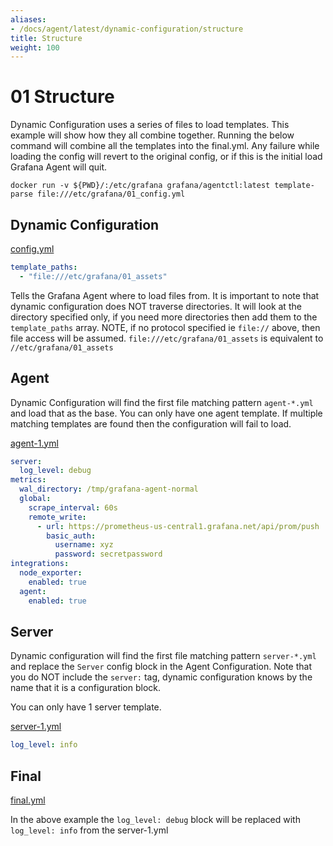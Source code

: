 ```yaml
---
aliases:
- /docs/agent/latest/dynamic-configuration/structure
title: Structure
weight: 100
---
```


# 01 Structure

Dynamic Configuration uses a series of files to load templates. This example will show how they all combine together. Running the below command will combine all the templates into the final.yml. Any failure while loading the config will revert to the original config, or if this is the initial load Grafana Agent will quit.

`docker run -v ${PWD}/:/etc/grafana grafana/agentctl:latest template-parse file:///etc/grafana/01_config.yml`

## Dynamic Configuration

[config.yml](https://github.com/grafana/agent/blob/main/docs/sources/cookbook/dynamic-configuration/01_Basics/01_config.yml)

```yaml
template_paths:
  - "file:///etc/grafana/01_assets"
```

Tells the Grafana Agent where to load files from. It is important to note that dynamic configuration does NOT traverse directories. It will look at the directory specified only, if you need more directories then add them to the `template_paths` array. NOTE, if no protocol specified ie `file://` above, then file access will be assumed. `file:///etc/grafana/01_assets` is equivalent to `//etc/grafana/01_assets`

## Agent

Dynamic Configuration will find the first file matching pattern `agent-*.yml` and load that as the base. You can only have one agent template. If multiple matching templates are found then the configuration will fail to load.

[agent-1.yml](https://github.com/grafana/agent/blob/main/docs/sources/cookbook/dynamic-configuration/01_Basics/01_assets/agent-1.yml)

```yaml
server:
  log_level: debug
metrics:
  wal_directory: /tmp/grafana-agent-normal
  global:
    scrape_interval: 60s
    remote_write:
      - url: https://prometheus-us-central1.grafana.net/api/prom/push
        basic_auth:
          username: xyz
          password: secretpassword
integrations:
  node_exporter:
    enabled: true
  agent:
    enabled: true
```

## Server

Dynamic configuration will find the first file matching pattern `server-*.yml` and replace the `Server` config block in
the Agent Configuration. Note that you do NOT include the `server:` tag, dynamic configuration knows by the name that it
is a configuration block.

You can only have 1 server template.

[server-1.yml](https://github.com/grafana/agent/blob/main/docs/sources/cookbook/dynamic-configuration/01_Basics/01_assets/server-1.yml)


```yaml
log_level: info
```

## Final

[final.yml](https://github.com/grafana/agent/blob/main/docs/sources/cookbook/dynamic-configuration/01_Basics/01_assets/final.yml)

In the above example the `log_level: debug` block will be replaced with `log_level: info` from the server-1.yml
